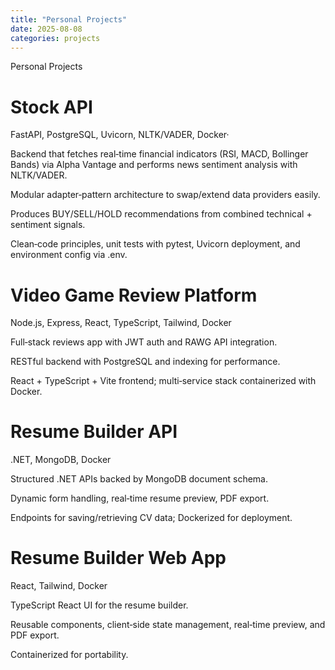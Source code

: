 ```yaml
---
title: "Personal Projects"
date: 2025-08-08
categories: projects
---
```


Personal Projects

# Stock API 

FastAPI, PostgreSQL, Uvicorn, NLTK/VADER, Docker· 

Backend that fetches real‑time financial indicators (RSI, MACD, Bollinger Bands) via Alpha Vantage and performs news sentiment analysis with NLTK/VADER.

Modular adapter‑pattern architecture to swap/extend data providers easily.

Produces BUY/SELL/HOLD recommendations from combined technical + sentiment signals.

Clean‑code principles, unit tests with pytest, Uvicorn deployment, and environment config via .env.


# Video Game Review Platform

Node.js, Express, React, TypeScript, Tailwind, Docker 

Full‑stack reviews app with JWT auth and RAWG API integration.

RESTful backend with PostgreSQL and indexing for performance.

React + TypeScript + Vite frontend; multi‑service stack containerized with Docker.

# Resume Builder API

.NET, MongoDB, Docker 

Structured .NET APIs backed by MongoDB document schema.

Dynamic form handling, real‑time resume preview, PDF export.

Endpoints for saving/retrieving CV data; Dockerized for deployment.

# Resume Builder Web App

React, Tailwind, Docker 

TypeScript React UI for the resume builder.

Reusable components, client‑side state management, real‑time preview, and PDF export.

Containerized for portability.